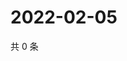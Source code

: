 # 2022-02-05

共 0 条

<!-- BEGIN WEIBO -->
<!-- 最后更新时间 Sat Feb 05 2022 23:07:02 GMT+0800 (China Standard Time) -->

<!-- END WEIBO -->
